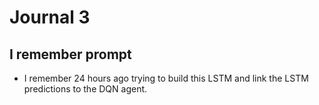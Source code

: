 # Journal 3 

## I remember prompt 
- I remember 24 hours ago trying to build this LSTM and link the LSTM predictions to the DQN agent. 
